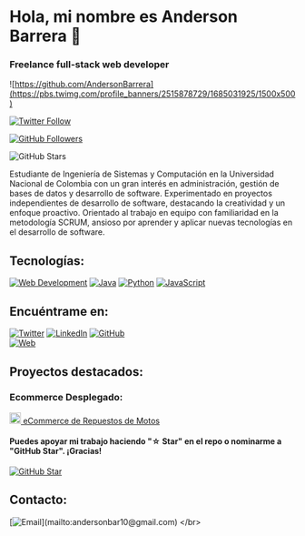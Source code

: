 # Hola, mi nombre es Anderson Barrera 👋
### Freelance full-stack web developer

![https://github.com/AndersonBarrera](https://pbs.twimg.com/profile_banners/2515878729/1685031925/1500x500)

[![Twitter Follow](https://img.shields.io/twitter/follow/ander212003?style=social)](https://twitter.com/ander212003)

[![GitHub Followers](https://img.shields.io/github/followers/AndersonBarrera?style=social)](https://github.com/AndersonBarrera)

![GitHub Stars](https://img.shields.io/github/stars/AndersonBarrera?style=social)

Estudiante de Ingeniería de Sistemas y Computación en la Universidad Nacional de Colombia con un gran interés en administración, gestión de bases de datos y desarrollo de software. Experimentado en proyectos independientes de desarrollo de software, destacando la creatividad y un enfoque proactivo. Orientado al trabajo en equipo con familiaridad en la metodología SCRUM, ansioso por aprender y aplicar nuevas tecnologías en el desarrollo de software.

## Tecnologías:
[![Web Development](https://img.shields.io/badge/Web_Development-999999?style=for-the-badge&logo=html5&logoColor=white&labelColor=101010)]()
[![Java](https://img.shields.io/badge/Java-007396?style=for-the-badge&logo=https://ruta-de-tu-imagen/logo_java.png&logoColor=white&labelColor=101010)](https://en.wikipedia.org/wiki/Java_(programming_language))
[![Python](https://img.shields.io/badge/Python-yellow?style=for-the-badge&logo=python&logoColor=white&labelColor=101010)]()
[![JavaScript](https://img.shields.io/badge/JavaScript-F7DF1E?style=for-the-badge&logo=javascript&logoColor=white&labelColor=101010)]()
</br>

## Encuéntrame en:

[![Twitter](https://img.shields.io/badge/Twitter-@ander212003-1DA1F2?style=for-the-badge&logo=twitter&logoColor=white&labelColor=101010)](https://twitter.com/ander212003)
[![LinkedIn](https://img.shields.io/badge/LinkedIn-Anderson_Barrera-0077B5?style=for-the-badge&logo=linkedin&logoColor=white&labelColor=101010)](https://www.linkedin.com/in/anderson-barrera-251b5525b/)
[![GitHub](https://img.shields.io/badge/GitHub-AndersonBarrera-181717?style=for-the-badge&logo=github&logoColor=white&labelColor=101010)](https://github.com/AndersonStick)
</br>
[![Web](https://img.shields.io/badge/Web-AndersonBarrera.com-14a1f0?style=for-the-badge&logo=dev.to&logoColor=white&labelColor=101010)](https://andersonbarrera.com)

## Proyectos destacados:

### Ecommerce Desplegado:

[<img src="https://cdn.icon-icons.com/icons2/3635/PNG/512/motorbike_motorcycle_transport_icon_227559.png" alt="Icono Moto" width="20"/> eCommerce de Repuestos de Motos](https://ecommerce-primer-deploy-nuevo-repo.onrender.com)


#### Puedes apoyar mi trabajo haciendo "☆ Star" en el repo o nominarme a "GitHub Star". ¡Gracias!

[![GitHub Star](https://img.shields.io/badge/GitHub-Nominar_a_star-yellow?style=for-the-badge&logo=github&logoColor=white&labelColor=101010)](https://stars.github.com/nominate/)

## Contacto:

[![Email](https://img.shields.io/badge/andersonbar10@gmail.com-email_personal_(respuesta_rápida)-FFA500?style=for-the-badge&logo=gmail&logoColor=white&labelColor=101010)](mailto:andersonbar10@gmail.com)
</br>
<!--
**AndersonStick/AndersonStick** is a ✨ _special_ ✨ repository because its `README.md` (this file) appears on your GitHub profile.

Here are some ideas to get you started:

- 🔭 I’m currently working on ...
- 🌱 I’m currently learning ...
- 👯 I’m looking to collaborate on ...
- 🤔 I’m looking for help with ...
- 💬 Ask me about ...
- 📫 How to reach me: ...
- 😄 Pronouns: ...
- ⚡ Fun fact: ...
-->
